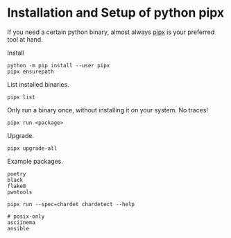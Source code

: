 # Installation and Setup of python pipx

If you need a certain python binary, almost always [pipx](https://github.com/pypa/pipx) is your preferred tool at hand.

Install 

    python -m pip install --user pipx
    pipx ensurepath

List installed binaries.

    pipx list

Only run a binary once, without installing it on your system. No traces!

    pipx run <package>


Upgrade.

    pipx upgrade-all


Example packages.

    poetry
    black
    flake8
    pwntools

    pipx run --spec=chardet chardetect --help

    # posix-only
    asciinema
    ansible
